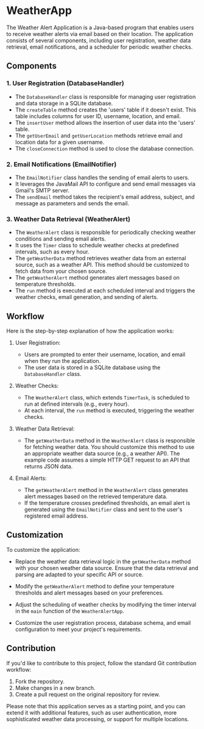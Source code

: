 # WeatherApp


The Weather Alert Application is a Java-based program that enables users to receive weather alerts via email based on their location. The application consists of several components, including user registration, weather data retrieval, email notifications, and a scheduler for periodic weather checks.

## Components

### 1. User Registration (DatabaseHandler)

- The `DatabaseHandler` class is responsible for managing user registration and data storage in a SQLite database.
- The `createTable` method creates the 'users' table if it doesn't exist. This table includes columns for user ID, username, location, and email.
- The `insertUser` method allows the insertion of user data into the 'users' table.
- The `getUserEmail` and `getUserLocation` methods retrieve email and location data for a given username.
- The `closeConnection` method is used to close the database connection.

### 2. Email Notifications (EmailNotifier)

- The `EmailNotifier` class handles the sending of email alerts to users.
- It leverages the JavaMail API to configure and send email messages via Gmail's SMTP server.
- The `sendEmail` method takes the recipient's email address, subject, and message as parameters and sends the email.

### 3. Weather Data Retrieval (WeatherAlert)

- The `WeatherAlert` class is responsible for periodically checking weather conditions and sending email alerts.
- It uses the `Timer` class to schedule weather checks at predefined intervals, such as every hour.
- The `getWeatherData` method retrieves weather data from an external source, such as a weather API. This method should be customized to fetch data from your chosen source.
- The `getWeatherAlert` method generates alert messages based on temperature thresholds.
- The `run` method is executed at each scheduled interval and triggers the weather checks, email generation, and sending of alerts.

## Workflow

Here is the step-by-step explanation of how the application works:

1. User Registration:
   - Users are prompted to enter their username, location, and email when they run the application.
   - The user data is stored in a SQLite database using the `DatabaseHandler` class.

2. Weather Checks:
   - The `WeatherAlert` class, which extends `TimerTask`, is scheduled to run at defined intervals (e.g., every hour).
   - At each interval, the `run` method is executed, triggering the weather checks.

3. Weather Data Retrieval:
   - The `getWeatherData` method in the `WeatherAlert` class is responsible for fetching weather data. You should customize this method to use an appropriate weather data source (e.g., a weather API). The example code assumes a simple HTTP GET request to an API that returns JSON data.

4. Email Alerts:
   - The `getWeatherAlert` method in the `WeatherAlert` class generates alert messages based on the retrieved temperature data.
   - If the temperature crosses predefined thresholds, an email alert is generated using the `EmailNotifier` class and sent to the user's registered email address.

## Customization

To customize the application:

- Replace the weather data retrieval logic in the `getWeatherData` method with your chosen weather data source. Ensure that the data retrieval and parsing are adapted to your specific API or source.

- Modify the `getWeatherAlert` method to define your temperature thresholds and alert messages based on your preferences.

- Adjust the scheduling of weather checks by modifying the timer interval in the `main` function of the `WeatherAlertApp`.

- Customize the user registration process, database schema, and email configuration to meet your project's requirements.

## Contribution

If you'd like to contribute to this project, follow the standard Git contribution workflow:

1. Fork the repository.
2. Make changes in a new branch.
3. Create a pull request on the original repository for review.

Please note that this application serves as a starting point, and you can extend it with additional features, such as user authentication, more sophisticated weather data processing, or support for multiple locations.

